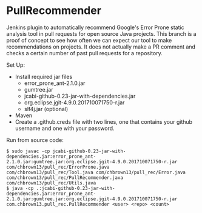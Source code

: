 # PullRecommender
Jenkins plugin to automatically recommend Google's Error Prone static analysis tool in pull requests for open source Java projects. This branch is a proof of concept to see how often we can expect our tool to make recommendations on projects. It does not actually make a PR comment and checks a certain number of past pull requests for a repository.

Set Up:
* Install required jar files 
	* error_prone_ant-2.1.0.jar 
	* gumtree.jar 
	* jcabi-github-0.23-jar-with-dependencies.jar
	* org.eclipse.jgit-4.9.0.201710071750-r.jar
	* slf4j.jar (optional)
* Maven
* Create a .github.creds file with two lines, one that contains your github username and one with your password.


Run from source code:
```
$ sudo javac -cp jcabi-github-0.23-jar-with-dependencies.jar:error_prone_ant-2.1.0.jar:gumtree.jar:org.eclipse.jgit-4.9.0.201710071750-r.jar com/chbrown13/pull_rec/ErrorProne.java com/chbrown13/pull_rec/Tool.java com/chbrown13/pull_rec/Error.java com/chbrown13/pull_rec/PullRecommender.java com/chbrown13/pull_rec/Utils.java
$ java -cp .:jcabi-github-0.23-jar-with-dependencies.jar:error_prone_ant-2.1.0.jar:gumtree.jar:org.eclipse.jgit-4.9.0.201710071750-r.jar com.chbrown13.pull_rec.PullRecommender <user> <repo> <count>
```

